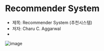 # Recommender System
- 제목: Recommender System (추천시스템)
- 저자: Charu C. Aggarwal
- 
![image](https://user-images.githubusercontent.com/78646691/160594893-0730dd36-4a52-4fde-8629-f405f2fc1ea4.png) 
